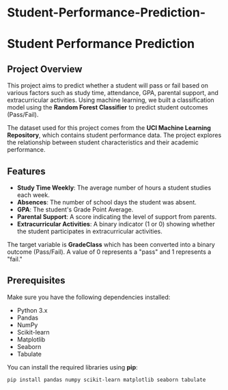 # Student-Performance-Prediction-
# Student Performance Prediction

## Project Overview

This project aims to predict whether a student will pass or fail based on various factors such as study time, attendance, GPA, parental support, and extracurricular activities. Using machine learning, we built a classification model using the **Random Forest Classifier** to predict student outcomes (Pass/Fail).

The dataset used for this project comes from the **UCI Machine Learning Repository**, which contains student performance data. The project explores the relationship between student characteristics and their academic performance.

## Features

- **Study Time Weekly**: The average number of hours a student studies each week.
- **Absences**: The number of school days the student was absent.
- **GPA**: The student's Grade Point Average.
- **Parental Support**: A score indicating the level of support from parents.
- **Extracurricular Activities**: A binary indicator (1 or 0) showing whether the student participates in extracurricular activities.

The target variable is **GradeClass** which has been converted into a binary outcome (Pass/Fail). A value of 0 represents a "pass" and 1 represents a "fail."

## Prerequisites

Make sure you have the following dependencies installed:

- Python 3.x
- Pandas
- NumPy
- Scikit-learn
- Matplotlib
- Seaborn
- Tabulate

You can install the required libraries using **pip**:

```bash
pip install pandas numpy scikit-learn matplotlib seaborn tabulate
